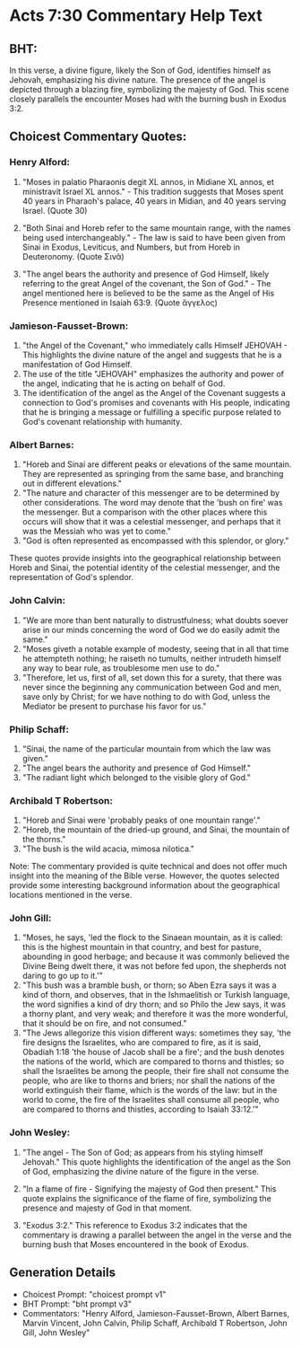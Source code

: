 # Acts 7:30 Commentary Help Text

## BHT:
In this verse, a divine figure, likely the Son of God, identifies himself as Jehovah, emphasizing his divine nature. The presence of the angel is depicted through a blazing fire, symbolizing the majesty of God. This scene closely parallels the encounter Moses had with the burning bush in Exodus 3:2.

## Choicest Commentary Quotes:
### Henry Alford:
1. "Moses in palatio Pharaonis degit XL annos, in Midiane XL annos, et ministravit Israel XL annos." - This tradition suggests that Moses spent 40 years in Pharaoh's palace, 40 years in Midian, and 40 years serving Israel. (Quote 30)

2. "Both Sinai and Horeb refer to the same mountain range, with the names being used interchangeably." - The law is said to have been given from Sinai in Exodus, Leviticus, and Numbers, but from Horeb in Deuteronomy. (Quote Σινᾶ)

3. "The angel bears the authority and presence of God Himself, likely referring to the great Angel of the covenant, the Son of God." - The angel mentioned here is believed to be the same as the Angel of His Presence mentioned in Isaiah 63:9. (Quote ἄγγελος)

### Jamieson-Fausset-Brown:
1. "the Angel of the Covenant," who immediately calls Himself JEHOVAH - This highlights the divine nature of the angel and suggests that he is a manifestation of God Himself.
2. The use of the title "JEHOVAH" emphasizes the authority and power of the angel, indicating that he is acting on behalf of God.
3. The identification of the angel as the Angel of the Covenant suggests a connection to God's promises and covenants with His people, indicating that he is bringing a message or fulfilling a specific purpose related to God's covenant relationship with humanity.

### Albert Barnes:
1. "Horeb and Sinai are different peaks or elevations of the same mountain. They are represented as springing from the same base, and branching out in different elevations."
2. "The nature and character of this messenger are to be determined by other considerations. The word may denote that the 'bush on fire' was the messenger. But a comparison with the other places where this occurs will show that it was a celestial messenger, and perhaps that it was the Messiah who was yet to come."
3. "God is often represented as encompassed with this splendor, or glory."

These quotes provide insights into the geographical relationship between Horeb and Sinai, the potential identity of the celestial messenger, and the representation of God's splendor.

### John Calvin:
1. "We are more than bent naturally to distrustfulness; what doubts soever arise in our minds concerning the word of God we do easily admit the same."
2. "Moses giveth a notable example of modesty, seeing that in all that time he attempteth nothing; he raiseth no tumults, neither intrudeth himself any way to bear rule, as troublesome men use to do."
3. "Therefore, let us, first of all, set down this for a surety, that there was never since the beginning any communication between God and men, save only by Christ; for we have nothing to do with God, unless the Mediator be present to purchase his favor for us."

### Philip Schaff:
1. "Sinai, the name of the particular mountain from which the law was given."
2. "The angel bears the authority and presence of God Himself."
3. "The radiant light which belonged to the visible glory of God."

### Archibald T Robertson:
1. "Horeb and Sinai were 'probably peaks of one mountain range'." 
2. "Horeb, the mountain of the dried-up ground, and Sinai, the mountain of the thorns."
3. "The bush is the wild acacia, mimosa nilotica."

Note: The commentary provided is quite technical and does not offer much insight into the meaning of the Bible verse. However, the quotes selected provide some interesting background information about the geographical locations mentioned in the verse.

### John Gill:
1. "Moses, he says, 'led the flock to the Sinaean mountain, as it is called: this is the highest mountain in that country, and best for pasture, abounding in good herbage; and because it was commonly believed the Divine Being dwelt there, it was not before fed upon, the shepherds not daring to go up to it.'" 
2. "This bush was a bramble bush, or thorn; so Aben Ezra says it was a kind of thorn, and observes, that in the Ishmaelitish or Turkish language, the word signifies a kind of dry thorn; and so Philo the Jew says, it was a thorny plant, and very weak; and therefore it was the more wonderful, that it should be on fire, and not consumed." 
3. "The Jews allegorize this vision different ways: sometimes they say, 'the fire designs the Israelites, who are compared to fire, as it is said, Obadiah 1:18 'the house of Jacob shall be a fire'; and the bush denotes the nations of the world, which are compared to thorns and thistles; so shall the Israelites be among the people, their fire shall not consume the people, who are like to thorns and briers; nor shall the nations of the world extinguish their flame, which is the words of the law: but in the world to come, the fire of the Israelites shall consume all people, who are compared to thorns and thistles, according to Isaiah 33:12.'"

### John Wesley:
1. "The angel - The Son of God; as appears from his styling himself Jehovah." This quote highlights the identification of the angel as the Son of God, emphasizing the divine nature of the figure in the verse.

2. "In a flame of fire - Signifying the majesty of God then present." This quote explains the significance of the flame of fire, symbolizing the presence and majesty of God in that moment.

3. "Exodus 3:2." This reference to Exodus 3:2 indicates that the commentary is drawing a parallel between the angel in the verse and the burning bush that Moses encountered in the book of Exodus.


## Generation Details
- Choicest Prompt: "choicest prompt v1"
- BHT Prompt: "bht prompt v3"
- Commentators: "Henry Alford, Jamieson-Fausset-Brown, Albert Barnes, Marvin Vincent, John Calvin, Philip Schaff, Archibald T Robertson, John Gill, John Wesley"
